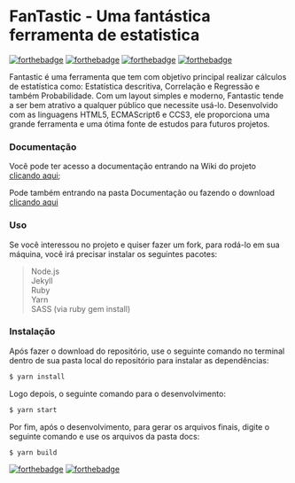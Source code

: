 # FanTastic - Uma fantástica ferramenta de estatistica
[![forthebadge](https://forthebadge.com/images/badges/uses-html.svg)](https://forthebadge.com)
[![forthebadge](https://forthebadge.com/images/badges/uses-css.svg)](https://forthebadge.com)
[![forthebadge](https://forthebadge.com/images/badges/uses-js.svg)](https://forthebadge.com)
[![forthebadge](https://forthebadge.com/images/badges/uses-git.svg)](https://forthebadge.com)

Fantastic é uma ferramenta que tem com objetivo principal realizar cálculos de estatística como: Estatística descritiva, Correlação e Regressão e também Probabilidade.
Com um layout simples e moderno, Fantastic tende a ser bem atrativo a qualquer público que necessite usá-lo.
Desenvolvido com as linguagens HTML5, ECMAScript6 e CCS3, ele proporciona uma grande ferramenta e uma ótima fonte de estudos para futuros projetos.

### Documentação

Você pode ter acesso a documentação entrando na Wiki do projeto <a href="https://github.com/pineappleDevsBr/FanTastic/wiki">clicando aqui</a>;

Pode também entrando na pasta Documentação ou fazendo o download <a href="https://github.com/pineappleDevsBr/FanTastic/raw/master/Documenta%C3%A7%C3%A3o/Documenta%C3%A7%C3%A3o%20Estatistica.docx" download>clicando aqui</a> 

### Uso
Se você interessou no projeto e quiser fazer um fork, para rodá-lo em sua máquina, você irá precisar instalar os seguintes pacotes:

> Node.js<br />
> Jekyll <br />
> Ruby <br />
> Yarn <br />
> SASS (via ruby gem install) <br />

### Instalação
Após fazer o download do repositório, use o seguinte comando no terminal dentro de sua pasta local do repositório para instalar as dependências:

```sh
$ yarn install
```

Logo depois, o seguinte comando para o desenvolvimento:

```sh
$ yarn start
```

Por fim, após o desenvolvimento, para gerar os arquivos finais, digite o seguinte comando e use os arquivos da pasta docs:

```sh
$ yarn build
```

[![forthebadge](https://forthebadge.com/images/badges/built-by-developers.svg)](https://forthebadge.com)
[![forthebadge](https://forthebadge.com/images/badges/built-with-love.svg)](https://forthebadge.com)
